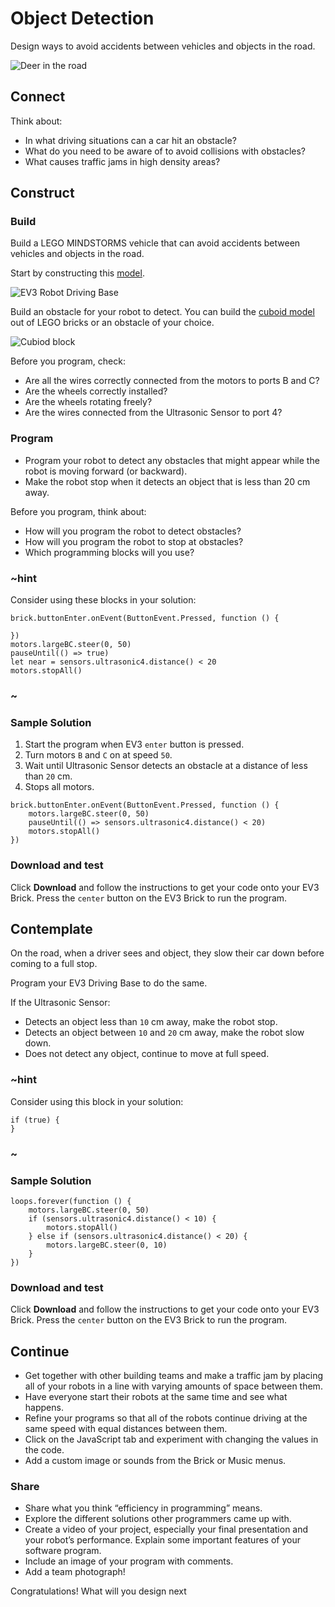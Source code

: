 # Object Detection

Design ways to avoid accidents between vehicles and objects in the road.

![Deer in the road](/static/coding/object-detection/road-deer.jpg)

## Connect 

Think about:

* In what driving situations can a car hit an obstacle?
* What do you need to be aware of to avoid collisions with obstacles?
* What causes traffic jams in high density areas?

## Construct 

### Build

Build a LEGO MINDSTORMS vehicle that can avoid accidents between vehicles and objects in the road.

Start by constructing this [model](https://le-www-live-s.legocdn.com/sc/media/lessons/mindstorms-ev3/building-instructions/ev3-ultrasonic-sensor-driving-base-61ffdfa461aee2470b8ddbeab16e2070.pdf).

![EV3 Robot Driving Base](/static/coding/object-detection/ev3-robot-driving-base.jpg)

Build an obstacle for your robot to detect. You can build the [cuboid model](https://le-www-live-s.legocdn.com/sc/media/lessons/mindstorms-ev3/building-instructions/ev3-cuboid-dc93b2e60bed2981e76b3bac9ea04558.pdf) out of LEGO bricks or an obstacle of your choice. 

![Cubiod block](/static/coding/object-detection/ev3-cuboid.jpg)

Before you program, check:

* Are all the wires correctly connected from the motors to ports B and C?
* Are the wheels correctly installed?
* Are the wheels rotating freely?
* Are the wires connected from the Ultrasonic Sensor to port 4?

### Program

* Program your robot to detect any obstacles that might appear while the robot is moving forward (or backward).
* Make the robot stop when it detects an object that is less than 20 cm away.

Before you program, think about:  
* How will you program the robot to detect obstacles?
* How will you program the robot to stop at obstacles?
* Which programming blocks will you use?

### ~hint

Consider using these blocks in your solution:

```block
brick.buttonEnter.onEvent(ButtonEvent.Pressed, function () {

})
motors.largeBC.steer(0, 50)
pauseUntil(() => true)
let near = sensors.ultrasonic4.distance() < 20
motors.stopAll()
```

### ~

### Sample Solution 

1. Start the program when EV3 ``enter`` button is pressed.
2. Turn motors ``B`` and ``C`` on at speed ``50``.
3. Wait until Ultrasonic Sensor detects an obstacle at a distance of less than ``20`` cm.
4. Stops all motors.

```blocks
brick.buttonEnter.onEvent(ButtonEvent.Pressed, function () {
    motors.largeBC.steer(0, 50)
    pauseUntil(() => sensors.ultrasonic4.distance() < 20)
    motors.stopAll()
})
```

### Download and test

Click **Download** and follow the instructions to get your code onto your EV3 Brick. Press the ``center`` button on the EV3 Brick to run the program.

## Contemplate

On the road, when a driver sees and object, they slow their car down before coming to a full stop. 

Program your EV3 Driving Base to do the same.

If the Ultrasonic Sensor:

* Detects an object less than `10` cm away, make the robot stop.
* Detects an object between `10` and `20` cm away, make the robot slow down.
* Does not detect any object, continue to move at full speed.

### ~hint

Consider using this block in your solution:
 
```block
if (true) {
}
```

### ~

### Sample Solution 

```blocks
loops.forever(function () {
    motors.largeBC.steer(0, 50)
    if (sensors.ultrasonic4.distance() < 10) {
        motors.stopAll()
    } else if (sensors.ultrasonic4.distance() < 20) {
        motors.largeBC.steer(0, 10)
    }
})
```

### Download and test

Click **Download** and follow the instructions to get your code onto your EV3 Brick. Press the ``center`` button on the EV3 Brick to run the program.

## Continue 

* Get together with other building teams and make a traffic jam by placing all of your robots in a line with varying amounts of space between them.
* Have everyone start their robots at the same time and see what happens.
* Refine your programs so that all of the robots continue driving at the same speed with equal distances between them.
* Click on the JavaScript tab and experiment with changing the values in the code.
* Add a custom image or sounds from the Brick or Music menus.

### Share

* Share what you think “efficiency in programming” means.
* Explore the different solutions other programmers came up with.
* Create a video of your project, especially your final presentation and your robot’s performance. Explain some important features of your software program. 
* Include an image of your program with comments. 
* Add a team photograph! 

Congratulations! What will you design next
